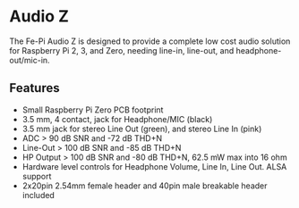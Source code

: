 <!--
---
name: Fe-Pi Audio Z
class: board
type: audio
formfactor: pHAT
manufacturer: Fe-Pi
description: A complete audio solution for the Raspberry Pi
url: http://fe-pi.com/products/fe-pi-audio-z-v1
buy: http://fe-pi.com/products/fe-pi-audio-z-v1
image: 'fepi-audio-z.png'
pincount: 40
eeprom: no
power:
  '1':
  '2':
ground:
  '6':
  '9':
  '14':
  '20':
  '25':
  '30':
  '34':
  '39':
pin:
  '3':
    mode: i2c
  '5':
    mode: i2c
  '12':
    name: BCLK (Bit Clock)
    mode: i2s
  '35':
    name: LRCLK (Left/Right Clock)
    mode: i2s
  '38':
    name: DIN (Data In)
    mode: i2s
  '40':
    name: DOUT (Data Out)
    mode: i2s
i2c:
  '0x0a':
    name: SGTL5000
    device: SGTL5000XNAA3/R2
-->
# Audio Z

The Fe-Pi Audio Z is designed to provide a complete low cost audio solution for Raspberry Pi 2, 3, and Zero, needing line-in, line-out, and headphone-out/mic-in.

## Features

* Small Raspberry Pi Zero PCB footprint
* 3.5 mm, 4 contact, jack for Headphone/MIC (black)
* 3.5 mm jack for stereo Line Out (green), and stereo Line In (pink)
* ADC > 90 dB SNR and -72 dB THD+N
* Line-Out > 100 dB SNR and -85 dB THD+N
* HP Output > 100 dB SNR and -80 dB THD+N, 62.5 mW max into 16 ohm
* Hardware level controls for Headphone Volume, Line In, Line Out. ALSA support
* 2x20pin 2.54mm female header and 40pin male breakable header included
 
